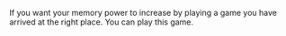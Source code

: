 If you want your memory power to increase by playing a game you have arrived at the right place. You can play this game.
